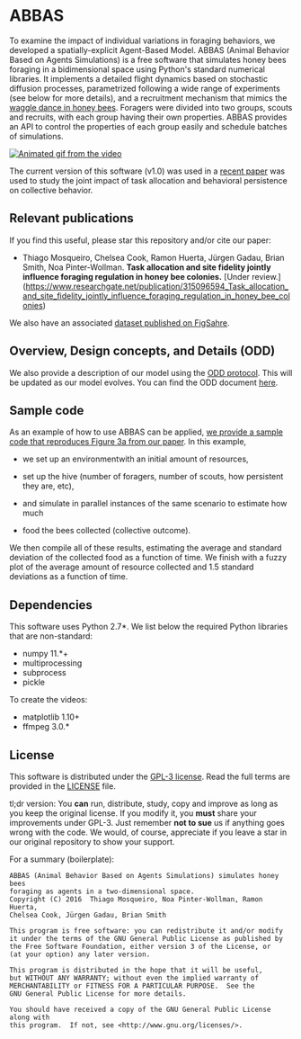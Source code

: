 ABBAS
===

To examine the impact of individual variations in foraging behaviors, we
developed a spatially-explicit Agent-Based Model. ABBAS (Animal Behavior Based
on Agents Simulations) is a free software that simulates honey bees foraging in
a bidimensional space using Python's standard numerical libraries. It implements
a detailed flight dynamics based on stochastic diffusion processes, parametrized
following a wide range of experiments (see below for more details), and a
recruitment mechanism that mimics the [waggle dance in honey
bees](https://en.wikipedia.org/wiki/Waggle_dance). Foragers were divided into
two groups, scouts and recruits, with each group having their own properties.
ABBAS provides an API to control the properties of each group easily and
schedule batches of simulations.


[![Animated gif from the video](https://raw.githubusercontent.com/VandroiyLabs/ABBAS/master/documentation/ODD/video.gif)](https://www.youtube.com/watch?v=_hZGlT_luLI)

The current version of this software (v1.0) was used in a [recent
paper](https://github.com/VandroiyLabs/ABBAS#relevant-papers) was used to study
the joint impact of task allocation and behavioral persistence on collective
behavior.


Relevant publications
---

If you find this useful, please star this repository and/or cite our paper:

* Thiago Mosqueiro, Chelsea Cook, Ramon Huerta, Jürgen Gadau, Brian Smith, Noa
Pinter-Wollman. **Task allocation and site fidelity jointly influence foraging
regulation in honey bee colonies.** [Under review.] (https://www.researchgate.net/publication/315096594_Task_allocation_and_site_fidelity_jointly_influence_foraging_regulation_in_honey_bee_colonies)

We also have an associated [dataset published on FigSahre]().


Overview, Design concepts, and Details (ODD)
---

We also provide a description of our model using the [ODD
protocol](http://bio.uib.no/te/papers/Grimm_2010_The_ODD_protocol_.pdf). This
will be updated as our model evolves. You can find the ODD document [here](https://github.com/VandroiyLabs/ABBAS/tree/master/documentation/ODD).


Sample code
---

As an example of how to use ABBAS can be applied, [we provide a sample code that
reproduces Figure 3a from our
paper](https://github.com/VandroiyLabs/ABBAS/tree/master/documentation/Submitted%20Paper).
In this example,

* we set up an environmentwith an initial amount of resources,

* set up the hive (number of foragers, number of scouts, how persistent they are, etc),

* and simulate in parallel instances of the same scenario to estimate how much
* food the bees collected (collective outcome).

We then compile all of these results, estimating the average and standard
deviation of the collected food as a function of time. We finish with a fuzzy
plot of the average amount of resource collected and 1.5 standard deviations as
a function of time.



Dependencies
---

This software uses Python 2.7*. We list below the required Python libraries that
are non-standard:

* numpy 11.*+
* multiprocessing
* subprocess
* pickle


To create the videos:

* matplotlib 1.10+
* ffmpeg 3.0.*


License
---

This software is distributed under the [GPL-3
license](https://choosealicense.com/licenses/gpl-3.0/). Read the full terms are
provided in the
[LICENSE](https://github.com/VandroiyLabs/ABBAS/blob/master/LICENSE) file.

tl;dr version: You **can** run, distribute, study, copy and improve as long as
you keep the original license. If you modify it, you **must** share your
improvements under GPL-3. Just remember **not to sue** us if anything goes wrong
with the code. We would, of course, appreciate if you leave a star in our
original repository to show your support.


For a summary (boilerplate):

```
ABBAS (Animal Behavior Based on Agents Simulations) simulates honey bees
foraging as agents in a two-dimensional space.
Copyright (C) 2016  Thiago Mosqueiro, Noa Pinter-Wollman, Ramon Huerta,
Chelsea Cook, Jürgen Gadau, Brian Smith

This program is free software: you can redistribute it and/or modify
it under the terms of the GNU General Public License as published by
the Free Software Foundation, either version 3 of the License, or
(at your option) any later version.

This program is distributed in the hope that it will be useful,
but WITHOUT ANY WARRANTY; without even the implied warranty of
MERCHANTABILITY or FITNESS FOR A PARTICULAR PURPOSE.  See the
GNU General Public License for more details.

You should have received a copy of the GNU General Public License along with
this program.  If not, see <http://www.gnu.org/licenses/>.
```

